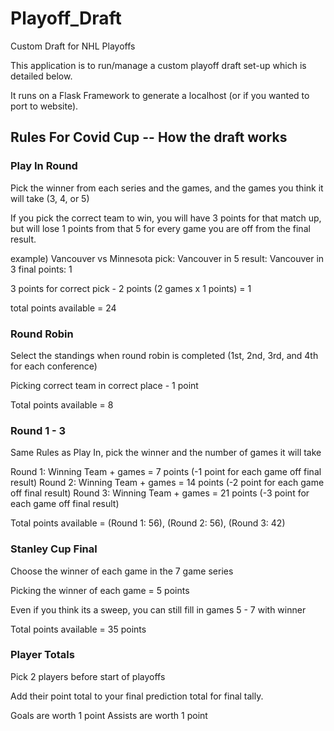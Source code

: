 # Playoff_Draft
Custom Draft for NHL Playoffs

This application is to run/manage a custom playoff draft set-up which is detailed below.

It runs on a Flask Framework to generate a localhost (or if you wanted to port to website).


## Rules For Covid Cup -- How the draft works

### Play In Round

Pick the winner from each series and the games, and the games you think it will take (3, 4, or 5)

If you pick the correct team to win, you will have 3 points for that match up, but will lose 1 points from that 5 for every game you are off from the final result.

example) Vancouver vs Minnesota
pick: Vancouver in 5
result: Vancouver in 3
final points: 1

3 points for correct pick - 2 points (2 games x 1 points) = 1

total points available = 24

### Round Robin

Select the standings when round robin is completed (1st, 2nd, 3rd, and 4th for each conference)

Picking correct team in correct place - 1 point

Total points available = 8

### Round 1 - 3

Same Rules as Play In, pick the winner and the number of games it will take

Round 1: Winning Team + games = 7 points (-1 point for each game off final result)
Round 2: Winning Team + games = 14 points (-2 point for each game off final result)
Round 3: Winning Team + games = 21 points (-3 point for each game off final result)

Total points available = (Round 1: 56), (Round 2: 56), (Round 3: 42)

### Stanley Cup Final

Choose the winner of each game in the 7 game series

Picking the winner of each game = 5 points

Even if you think its a sweep, you can still fill in games 5 - 7 with winner

Total points available = 35 points

### Player Totals

Pick 2 players before start of playoffs

Add their point total to your final prediction total for final tally.

Goals are worth 1 point
Assists are worth 1 point
